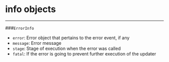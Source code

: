 info objects
===

---

<a name="error"></a>
###`ErrorInfo`

* `error`: Error object that pertains to the error event, if any
* `message`: Error message
* `stage`: Stage of execution when the error was called
* `fatal`: If the error is going to prevent further execution of the updater